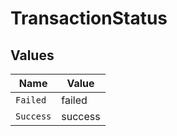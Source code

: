 # TransactionStatus


## Values

| Name      | Value     |
| --------- | --------- |
| `Failed`  | failed    |
| `Success` | success   |